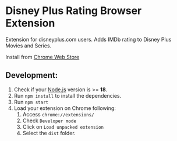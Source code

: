 # Disney Plus Rating Browser Extension

Extension for disneyplus.com users. Adds IMDb rating to Disney Plus Movies and Series.

Install from [Chrome Web Store](https://chromewebstore.google.com/detail/disney-plus-ratings/eoajkdpoodoacmoomlnehmjmlmebkfeh)

## Development:

1. Check if your [Node.js](https://nodejs.org/) version is >= **18**.
2. Run `npm install` to install the dependencies.
3. Run `npm start`
4. Load your extension on Chrome following:
    1. Access `chrome://extensions/`
    2. Check `Developer mode`
    3. Click on `Load unpacked extension`
    4. Select the `dist` folder.
